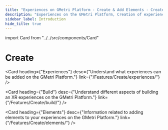 ```yaml
---
title: "Experiences on GMetri Platform - Create & Add Elements - Create Feature of GMetri XR Platform"
description: "Experiences on the GMetri Platform, Creation of experiences, Adding elements to XR experiences - Create Feature on GMetri XR Platform - Documentation"
sidebar_label: Introduction
hide_title: true
---
```


import Card from "../../src/components/Card"

# Create

<Card heading={"Experiences"} 
      desc={"Understand what experiences can be added on the GMetri Platform."} 
      link={"/Features/Create/experiences/"} />

<Card heading={"Build"} 
      desc={"Understand different aspects of building an XR experiences on the GMetri Platform."} 
      link={"/Features/Create/build/"} />

<Card heading={"Elements"} 
      desc={"Information related to adding elements to your experiences on the GMetri Platform."} 
      link={"/Features/Create/elements/"} />